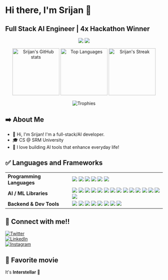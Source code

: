# Hi there, I'm Srijan 👋
## Full Stack AI Engineer | 4x Hackathon Winner

<div align="center">
  
  ![](https://github.com/coderkai03/stats/blob/master/generated/overview.svg)
  ![](https://github.com/coderkai03/stats/blob/master/generated/languages.svg)
  
</div>

<p align="center">
  <img 
    src="https://github-readme-stats.vercel.app/api?username=Srijansarkar17&theme=vue-dark&show_icons=true&hide_border=false&count_private=true" 
    alt="Srijan's GitHub stats" 
    height="150"
  />
  <img 
    src="https://github-readme-stats.vercel.app/api/top-langs/?username=Srijansarkar17&theme=vue-dark&show_icons=true&hide_border=false&layout=compact" 
    alt="Top Languages" 
    height="150"
  />
  <img
    src = "https://github-readme-streak-stats.herokuapp.com/?user=Srijansarkar17&theme=vue-dark&hide_border=false"
    alt = "Srijan's Streak"
    height = "150"
  />
</p>

<p align="center">
  <img src="https://github-profile-trophy.vercel.app/?username=Srijansarkar17&theme=darkhub&row=1&column=6" alt="Trophies"/>
</p>

## ➡️ About Me

- 👋 Hi, I'm Srijan! I'm a full-stack/AI developer.
- 🎓 CS @ SRM University
- 🎯 I love building AI tools that enhance everyday life!

## ✅ Languages and Frameworks

<table>
  <tr>
    <td><strong>Programming Languages</strong></td>
    <td>
      <img src="https://img.shields.io/badge/C-%2300599C.svg?style=flat-square&logo=c&logoColor=white"/>
      <img src="https://img.shields.io/badge/C++-%2300599C.svg?style=flat-square&logo=c%2B%2B&logoColor=white"/>
      <img src="https://img.shields.io/badge/Java-%23ED8B00.svg?style=flat-square&logo=openjdk&logoColor=white"/>
      <img src="https://img.shields.io/badge/Python-3670A0?style=flat-square&logo=python&logoColor=ffdd54"/>
      <img src="https://img.shields.io/badge/JavaScript-%23323330.svg?style=flat-square&logo=javascript&logoColor=%23F7DF1E"/>
      <img src="https://img.shields.io/badge/SQL-4479A1.svg?style=flat-square&logo=postgresql&logoColor=white"/>
    </td>
  </tr>

  <tr>
    <td><strong>AI / ML Libraries</strong></td>
    <td>
      <img src="https://img.shields.io/badge/OpenAI-412991?style=flat-square&logo=openai&logoColor=white"/>
      <img src="https://img.shields.io/badge/Anthropic-000000?style=flat-square"/>
      <img src="https://img.shields.io/badge/LangChain-5A5FC7?style=flat-square"/>
      <img src="https://img.shields.io/badge/NumPy-013243?style=flat-square&logo=numpy&logoColor=white"/>
      <img src="https://img.shields.io/badge/Pandas-150458?style=flat-square&logo=pandas&logoColor=white"/>
      <img src="https://img.shields.io/badge/Scikit--Learn-F7931E?style=flat-square&logo=scikitlearn&logoColor=white"/>
      <img src="https://img.shields.io/badge/Matplotlib-11557C?style=flat-square&logo=matplotlib&logoColor=white"/>
      <img src="https://img.shields.io/badge/OpenCV-5C3EE8?style=flat-square&logo=opencv&logoColor=white"/>
      <img src="https://img.shields.io/badge/PyTorch-EE4C2C?style=flat-square&logo=pytorch&logoColor=white"/>
      <img src="https://img.shields.io/badge/TensorFlow-FF6F00?style=flat-square&logo=tensorflow&logoColor=white"/>
      <img src="https://img.shields.io/badge/Keras-D00000?style=flat-square&logo=keras&logoColor=white"/>
      <img src="https://img.shields.io/badge/OpenCV-00000?style=flat-square&logo=opencv&logoColor=white"/>
      <img src="https://img.shields.io/badge/YOLO-701DAB?style=flat-square&logo=yolo&logoColor=white"/>
      <img src="https://img.shields.io/badge/Agno-FF4018?style=flat-square&logo=agno&logoColor=white"/>
      <img src="https://img.shields.io/badge/n8n-E3486D?style=flat-square&logo=n8n&logoColor=white"/>
    </td>
  </tr>

  <tr>
    <td><strong>Backend & Dev Tools</strong></td>
    <td>
      <img src="https://img.shields.io/badge/Flask-000000.svg?style=flat-square&logo=flask&logoColor=white"/>
      <img src="https://img.shields.io/badge/Fastapi-1C9A8E.svg?style=flat-square&logo=fastapi&logoColor=white"/>
      <img src="https://img.shields.io/badge/Postman-FF6C37?style=flat-square&logo=postman&logoColor=white"/>
      <img src="https://img.shields.io/badge/Docker-2496ED?style=flat-square&logo=docker&logoColor=white"/>
      <img src="https://img.shields.io/badge/Vercel-000?style=flat-square&logo=vercel&logoColor=white"/>
      <img src="https://img.shields.io/badge/Clerk-003D5E.svg?style=flat-square&logo=clerk"/>
      <img src="https://img.shields.io/badge/Git-D74934.svg?style=flat-square&logo=git"/>
      <img src="https://img.shields.io/badge/Jasmine-863F7E.svg?style=flat-square&logo=jasmine"/>
    </td>
  </tr>
</table>

## 🤝 Connect with me!!

[![Twitter](https://img.shields.io/badge/Twitter-003E54?style=for-the-badge&logo=x&logoColor=white)](https://x.com/srijan4ai)  
[![LinkedIn](https://img.shields.io/badge/LinkedIn-%230077B5.svg?style=for-the-badge&logo=linkedin&logoColor=white)](https://www.linkedin.com/in/srijan-sarkar-90177b288/)  
[![Instagram](https://img.shields.io/badge/Instagram-%23E4405F.svg?style=for-the-badge&logo=instagram&logoColor=white)](https://www.instagram.com/srijann16?igsh=a291enB5dXFreHk3)

## 🧋 Favorite movie
It's **Interstellar** 🌌
